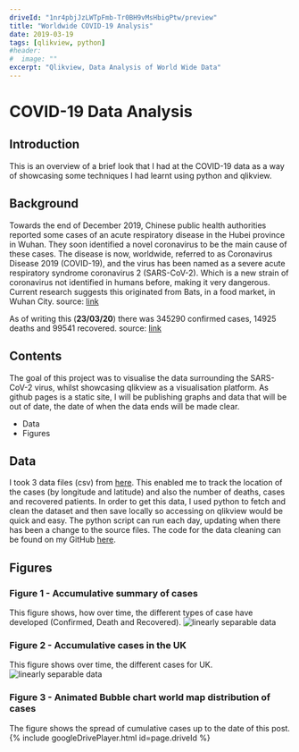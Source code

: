 ```yaml
---
driveId: "1nr4pbjJzLWTpFmb-Tr0BH9vMsHbigPtw/preview"
title: "Worldwide COVID-19 Analysis"
date: 2019-03-19
tags: [qlikview, python]
#header:
#  image: ""
excerpt: "Qlikview, Data Analysis of World Wide Data"
---
```


# COVID-19 Data Analysis

## Introduction
This is an overview of a brief look that I had at the COVID-19 data as a way of showcasing some techniques I had learnt using python and qlikview.

## Background

Towards the end of December 2019, Chinese public health authorities reported some cases of an acute respiratory disease in the Hubei province in Wuhan. They soon identified a novel coronavirus to be the main cause of these cases. The disease is now, worldwide, referred to as Coronavirus Disease 2019 (COVID-19), and the virus has been named as a severe acute respiratory syndrome coronavirus 2 (SARS-CoV-2). Which is a new strain of coronavirus not identified in humans before, making it very dangerous. Current research suggests this originated from Bats, in a food market, in Wuhan City.
source: [link](https://www.ecdc.europa.eu/en/novel-coronavirus-china)

As of writing this (**23/03/20**) there was 345290 confirmed cases, 14925 deaths and 99541 recovered.
source: [link](https://www.worldometers.info/coronavirus/)

## Contents
The goal of this project was to visualise the data surrounding the SARS-CoV-2 virus, whilst showcasing qlikview as a visualisation platform.
As github pages is a static site, I will be publishing graphs and data that will be out of date, the date of when the data ends will be made clear.
+ Data
+ Figures


## Data
I took 3 data files (csv) from [here](https://data.humdata.org/dataset/novel-coronavirus-2019-ncov-cases). This enabled me to track the location of the cases (by longitude and latitude) and also the number of deaths, cases and recovered patients.
In order to get this data, I used python to fetch and clean the dataset and then save locally so accessing on qlikview would be quick and easy. The python script can run each day, updating when there has been a change to the source files. The code for the data cleaning can be found on my GitHub [here](https://github.com/dilfyg/COVID-19-GitHub/blob/master/data-cleaning.py).

## Figures

### Figure 1 - Accumulative summary of cases
This figure shows, how over time, the different types of case have developed (Confirmed, Death and Recovered).
<img src="{{ site.url }}{{ site.baseurl }}/images/cumulative-summary-graph.png" alt="linearly separable data">

### Figure 2 - Accumulative cases in the UK
This figure shows over time, the different cases for UK.
<img src="{{ site.url }}{{ site.baseurl }}/images/cumulative-summary-graph-UK.png" alt="linearly separable data">

### Figure 3 - Animated Bubble chart world map distribution of cases
The figure shows the spread of cumulative cases up to the date of this post.
{% include googleDrivePlayer.html id=page.driveId %}
